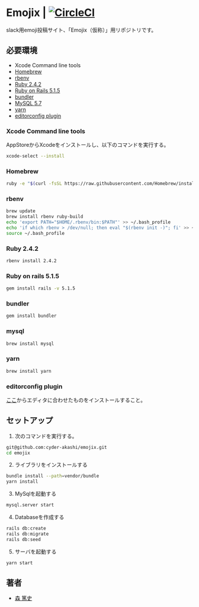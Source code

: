 # Emojix | [![CircleCI](https://circleci.com/gh/cyder-akashi/emojix.svg?style=svg)](https://circleci.com/gh/cyder-akashi/emojix)
slack用emoji投稿サイト、「Emojix（仮称）」用リポジトリです。

## 必要環境
* Xcode Command line tools
* [Homebrew](https://brew.sh/index_ja.html)
* [rbenv](https://github.com/rbenv/rbenv)
* [Ruby 2.4.2](https://github.com/ruby/ruby)
* [Ruby on Rails 5.1.5](https://github.com/rails/rails)
* [bundler](http://bundler.io/)
* [MySQL 5.7](https://dev.mysql.com/doc/refman/5.7/en/)
* [yarn](https://github.com/yarnpkg/yarn)
* [editorconfig plugin](http://editorconfig.org/#download)

### Xcode Command line tools
AppStoreからXcodeをインストールし、以下のコマンドを実行する。
```sh
xcode-select --install
```

### Homebrew
```sh
ruby -e "$(curl -fsSL https://raw.githubusercontent.com/Homebrew/install/master/install)"
```

### rbenv
```sh
brew update
brew install rbenv ruby-build
echo 'export PATH="$HOME/.rbenv/bin:$PATH"' >> ~/.bash_profile
echo 'if which rbenv > /dev/null; then eval "$(rbenv init -)"; fi' >> ~/.bash_profile
source ~/.bash_profile
```

### Ruby 2.4.2
```sh
rbenv install 2.4.2
```

### Ruby on rails 5.1.5
```sh
gem install rails -v 5.1.5
```

### bundler
```sh
gem install bundler
```

### mysql
```sh
brew install mysql
```

### yarn
```sh
brew install yarn
```

### editorconfig plugin
[ここ](http://editorconfig.org/#download)からエディタに合わせたものをインストールすること。

## セットアップ
1. 次のコマンドを実行する。
```sh
git@github.com:cyder-akashi/emojix.git
cd emojix
```

2. ライブラリをインストールする
```sh
bundle install --path=vendor/bundle
yarn install
```

3. MySqlを起動する
```sh
mysql.server start
```

4. Databaseを作成する
```sh
rails db:create
rails db:migrate
rails db:seed
```

5. サーバを起動する
```sh
yarn start
```

## 著者
* [森 篤史](@Mori-Atsushi)
